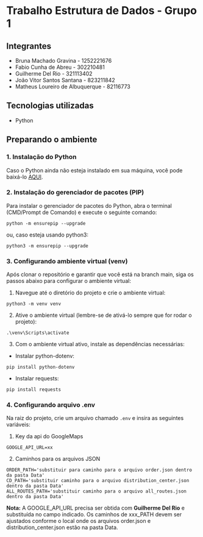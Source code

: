 # Trabalho Estrutura de Dados - Grupo 1
## Integrantes
* Bruna Machado Gravina - 1252221676
* Fabio Cunha de Abreu - 302210481
* Guilherme Del Rio - 321113402
* João Vitor Santos Santana - 823211842
* Matheus Loureiro de Albuquerque - 82116773

## Tecnologias utilizadas
* Python

## Preparando o ambiente
### 1. Instalação do Python
Caso o Python ainda não esteja instalado em sua máquina, você pode baixá-lo [AQUI](https://www.python.org/downloads).

### 2. Instalação do gerenciador de pacotes (PIP)
Para instalar o gerenciador de pacotes do Python, abra o terminal (CMD/Prompt de Comando) e execute o seguinte comando:

```
python -m ensurepip --upgrade
```

ou, caso esteja usando python3:

```
python3 -m ensurepip --upgrade
```

### 3. Configurando ambiente virtual (venv)
Após clonar o repositório e garantir que você está na branch main, siga os passos abaixo para configurar o ambiente virtual:

1. Navegue até o diretório do projeto e crie o ambiente virtual:

```
python3 -m venv venv
```

2. Ative o ambiente virtual (lembre-se de ativá-lo sempre que for rodar o projeto):
```
.\venv\Scripts\activate
```

3. Com o ambiente virtual ativo, instale as dependências necessárias:

* Instalar python-dotenv:
```
pip install python-dotenv
```

* Instalar requests:
```
pip install requests
```

### 4. Configurando arquivo .env
Na raiz do projeto, crie um arquivo chamado `.env` e  insira as seguintes variáveis:

1. Key da api do GoogleMaps
```
GOOGLE_API_URL=xx
```

2. Caminhos para os arquivos JSON

```
ORDER_PATH='substituir para caminho para o arquivo order.json dentro da pasta Data'
CD_PATH='substituir caminho para o arquivo distribution_center.json dentro da pasta Data'
ALL_ROUTES_PATH='substituir caminho para o arquivo all_routes.json dentro da pasta Data'
```

**Nota:** A GOOGLE_API_URL precisa ser obtida com **Guilherme Del Rio** e substituída no campo indicado. Os caminhos de xxx_PATH devem ser ajustados conforme o local onde os arquivos order.json e distribution_center.json estão na pasta Data.
